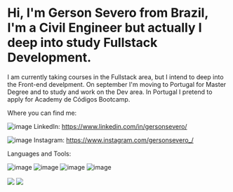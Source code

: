 # Hi, I'm Gerson Severo from Brazil, I'm a Civil Engineer but actually I deep into study Fullstack Development. 

I am currently taking courses in the Fullstack area, but I intend to deep into the Front-end develpment.
On september I'm moving to Portugal for Master Degree and to study and work on the Dev area.
In Portugal I pretend to apply for Academy de Códigos Bootcamp.

Where you can find me:


![image](https://user-images.githubusercontent.com/34867095/115100988-175d8080-9f17-11eb-8632-5c7ecf7f63e8.png) LinkedIn:
https://www.linkedin.com/in/gersonsevero/

![image](https://user-images.githubusercontent.com/34867095/115100994-20e6e880-9f17-11eb-929a-6abf1cc86cdd.png) Instagram:
https://www.instagram.com/gersonsevero_/


Languages and Tools:



![image](https://user-images.githubusercontent.com/34867095/115100961-debda700-9f16-11eb-85b1-857b5d83f962.png) ![image](https://user-images.githubusercontent.com/34867095/115100965-e9783c00-9f16-11eb-9be1-c5c68e001152.png) ![image](https://user-images.githubusercontent.com/34867095/115100969-eed58680-9f16-11eb-82d0-5eefee668446.png) ![image](https://user-images.githubusercontent.com/34867095/115100982-0ad92800-9f17-11eb-9055-f3130103dfd4.png)





  <img align="center" src="https://github-readme-stats.vercel.app/api?username=GersonST&show_icons=true&line_height=27&count_private=true&title_color=ffffff&text_color=c9cacc&icon_color=2bbc8a&bg_color=1d1f21" />

  <img align="center" src="https://github-readme-stats.vercel.app/api/top-langs/?username=GersonST&html&title_color=ffffff&text_color=c9cacc&icon_color=2bbc8a&bg_color=1d1f21" />





